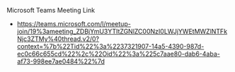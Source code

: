 Microsoft Teams Meeting Link

- <https://teams.microsoft.com/l/meetup-join/19%3ameeting_ZDBjYmU3YTItZGNlZC00NzI0LWJjYWEtMWZlNTFkNjc3ZTMy%40thread.v2/0?context=%7b%22Tid%22%3a%2237321907-14a5-4390-987d-ec0c66c655cd%22%2c%22Oid%22%3a%225c7aae80-dab6-4aba-af73-998ee7ae0484%22%7d>
